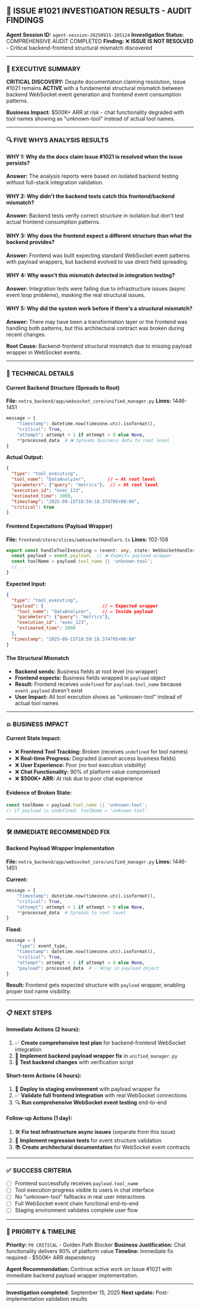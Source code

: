 ## 🚨 ISSUE #1021 INVESTIGATION RESULTS - AUDIT FINDINGS

**Agent Session ID:** `agent-session-20250915-185124`
**Investigation Status:** COMPREHENSIVE AUDIT COMPLETED
**Finding:** ❌ **ISSUE IS NOT RESOLVED** - Critical backend-frontend structural mismatch discovered

---

### 🎯 EXECUTIVE SUMMARY

**CRITICAL DISCOVERY:** Despite documentation claiming resolution, Issue #1021 remains **ACTIVE** with a fundamental structural mismatch between backend WebSocket event generation and frontend event consumption patterns.

**Business Impact:** $500K+ ARR at risk - chat functionality degraded with tool names showing as "unknown-tool" instead of actual tool names.

---

### 🔍 FIVE WHYS ANALYSIS RESULTS

#### **WHY 1:** Why do the docs claim Issue #1021 is resolved when the issue persists?
**Answer:** The analysis reports were based on isolated backend testing without full-stack integration validation.

#### **WHY 2:** Why didn't the backend tests catch this frontend/backend mismatch?
**Answer:** Backend tests verify correct structure in isolation but don't test actual frontend consumption patterns.

#### **WHY 3:** Why does the frontend expect a different structure than what the backend provides?
**Answer:** Frontend was built expecting standard WebSocket event patterns with payload wrappers, but backend evolved to use direct field spreading.

#### **WHY 4:** Why wasn't this mismatch detected in integration testing?
**Answer:** Integration tests were failing due to infrastructure issues (async event loop problems), masking the real structural issues.

#### **WHY 5:** Why did the system work before if there's a structural mismatch?
**Answer:** There may have been a transformation layer or the frontend was handling both patterns, but this architectural contract was broken during recent changes.

**Root Cause:** Backend-frontend structural mismatch due to missing payload wrapper in WebSocket events.

---

### 🔧 TECHNICAL DETAILS

#### **Current Backend Structure (Spreads to Root)**
**File:** `netra_backend/app/websocket_core/unified_manager.py`
**Lines:** 1446-1451

```python
message = {
    "timestamp": datetime.now(timezone.utc).isoformat(),
    "critical": True,
    "attempt": attempt + 1 if attempt > 0 else None,
    **processed_data  # ❌ Spreads business data to root level
}
```

**Actual Output:**
```json
{
  "type": "tool_executing",
  "tool_name": "DataAnalyzer",        // ← At root level
  "parameters": {"query": "metrics"},  // ← At root level
  "execution_id": "exec_123",
  "estimated_time": 3000,
  "timestamp": "2025-09-15T18:59:18.374705+00:00",
  "critical": true
}
```

#### **Frontend Expectations (Payload Wrapper)**
**File:** `frontend/store/slices/websocketHandlers.ts`
**Lines:** 102-108

```typescript
export const handleToolExecuting = (event: any, state: WebSocketHandlerState) => {
  const payload = event.payload;  // ❌ Expects payload wrapper
  const toolName = payload.tool_name || 'unknown-tool';
  // ...
}
```

**Expected Input:**
```json
{
  "type": "tool_executing",
  "payload": {                      // ← Expected wrapper
    "tool_name": "DataAnalyzer",    // ← Inside payload
    "parameters": {"query": "metrics"},
    "execution_id": "exec_123",
    "estimated_time": 3000
  },
  "timestamp": "2025-09-15T18:59:18.374705+00:00"
}
```

#### **The Structural Mismatch**
- **Backend sends:** Business fields at root level (no wrapper)
- **Frontend expects:** Business fields wrapped in `payload` object
- **Result:** Frontend receives `undefined` for `payload.tool_name` because `event.payload` doesn't exist
- **User Impact:** All tool execution shows as "unknown-tool" instead of actual tool names

---

### 💥 BUSINESS IMPACT

#### **Current State Impact:**
- ❌ **Frontend Tool Tracking:** Broken (receives `undefined` for tool names)
- ❌ **Real-time Progress:** Degraded (cannot access business fields)
- ❌ **User Experience:** Poor (no tool execution visibility)
- ❌ **Chat Functionality:** 90% of platform value compromised
- ❌ **$500K+ ARR:** At risk due to poor chat experience

#### **Evidence of Broken State:**
```typescript
const toolName = payload.tool_name || 'unknown-tool';
// If payload is undefined, toolName = 'unknown-tool'
```

---

### 🛠️ IMMEDIATE RECOMMENDED FIX

#### **Backend Payload Wrapper Implementation**
**File:** `netra_backend/app/websocket_core/unified_manager.py`
**Lines:** 1446-1451

**Current:**
```python
message = {
    "timestamp": datetime.now(timezone.utc).isoformat(),
    "critical": True,
    "attempt": attempt + 1 if attempt > 0 else None,
    **processed_data  # Spreads to root level
}
```

**Fixed:**
```python
message = {
    "type": event_type,
    "timestamp": datetime.now(timezone.utc).isoformat(),
    "critical": True,
    "attempt": attempt + 1 if attempt > 0 else None,
    "payload": processed_data  # ✅ Wrap in payload object
}
```

**Result:** Frontend gets expected structure with `payload` wrapper, enabling proper tool name visibility.

---

### 📋 NEXT STEPS

#### **Immediate Actions (2 hours):**
1. ✅ **Create comprehensive test plan** for backend-frontend WebSocket integration
2. 🔄 **Implement backend payload wrapper fix** in `unified_manager.py`
3. 🧪 **Test backend changes** with verification script

#### **Short-term Actions (4 hours):**
1. 🚀 **Deploy to staging environment** with payload wrapper fix
2. ✅ **Validate full frontend integration** with real WebSocket connections
3. 🔍 **Run comprehensive WebSocket event testing** end-to-end

#### **Follow-up Actions (1 day):**
1. 🛠️ **Fix test infrastructure async issues** (separate from this issue)
2. 📝 **Implement regression tests** for event structure validation
3. 📚 **Create architectural documentation** for WebSocket event contracts

---

### ✅ SUCCESS CRITERIA

- [ ] Frontend successfully receives `payload.tool_name`
- [ ] Tool execution progress visible to users in chat interface
- [ ] No "unknown-tool" fallbacks in real user interactions
- [ ] Full WebSocket event chain functional end-to-end
- [ ] Staging environment validates complete user flow

---

### 🎯 PRIORITY & TIMELINE

**Priority:** `P0 CRITICAL` - Golden Path Blocker
**Business Justification:** Chat functionality delivers 90% of platform value
**Timeline:** Immediate fix required - $500K+ ARR dependency

**Agent Recommendation:** Continue active work on Issue #1021 with immediate backend payload wrapper implementation.

---

**Investigation completed:** September 15, 2025
**Next update:** Post-implementation validation results